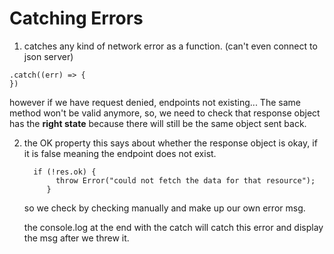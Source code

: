 # Catching Errors

1. catches any kind of network error as a function. (can't even connect to json server)

```
.catch((err) => {
})

```

however if we have request denied, endpoints not existing... The same method won't be valid anymore, so, we need to check that response object has the **right state** because there will still be the same object sent back.

2. the OK property
   this says about whether the response object is okay, if it is false meaning the endpoint does not exist.

   ```
     if (!res.ok) {
          throw Error("could not fetch the data for that resource");
        }
   ```

   so we check by checking manually and make up our own error msg.

   the console.log at the end with the catch will catch this error and display the msg after we threw it.
